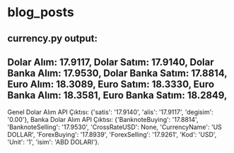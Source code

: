 # blog_posts

## currency.py output:

Dolar Alım: 17.9117,
Dolar Satım: 17.9140,
Dolar Banka Alım: 17.9530,
Dolar Banka Satım: 17.8814,
Euro Alım: 18.3089,
Euro Satım: 18.3330,
Euro Banka Alım: 18.3581,
Euro Banka Satım: 18.2849,
--
Genel Dolar Alım API Çıktısı: {'satis': '17.9140', 'alis': '17.9117', 'degisim': '0.00'},
Banka Dolar Alım API Çıktısı: {'BanknoteBuying': '17.8814', 'BanknoteSelling': '17.9530', 'CrossRateUSD': None, 'CurrencyName': 'US DOLLAR', 'ForexBuying': '17.8939', 'ForexSelling': '17.9261', 'Kod': 'USD', 'Unit': '1', 'isim': 'ABD DOLARI'}.
      
